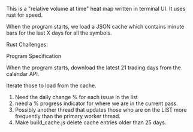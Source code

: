 This is a "relative volume at time" heat map written in terminal UI.
It uses rust for speed.

When the program starts, we load a JSON cache which contains minute bars for the
last X days for all the symbols.

Rust Challenges:

Program Specification

When the program starts, download the latest 21 trading days from the calendar
API.

Iterate those to load from the cache.
1. Need the daily change % for each issue in the list
2. need a % progress indicator for where we are in the current pass.
3. Possibly another thread that updates those who are on the LIST more
frequently than the primary worker thread.
4. Make build_cache.js delete cache entries older than 25 days.


